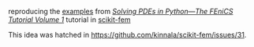 reproducing the [examples](https://fenicsproject.org/pub/tutorial/python/vol1) from [_Solving PDEs in Python—The FEniCS Tutorial Volume 1_](https://fenicsproject.org/pub/tutorial/html/ftut1.html) tutorial in [scikit-fem](https://github.com/kinnala/scikit-fem)

This idea was hatched in https://github.com/kinnala/scikit-fem/issues/31.
